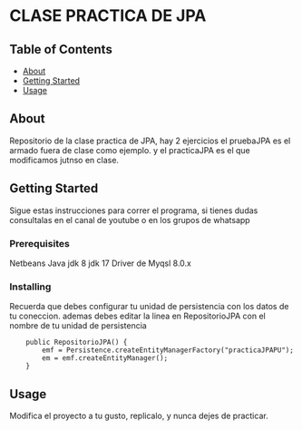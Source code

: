 # CLASE PRACTICA DE JPA

## Table of Contents

- [About](#about)
- [Getting Started](#getting_started)
- [Usage](#usage)

## About <a name = "about"></a>

Repositorio de la clase practica de JPA, hay 2 ejercicios el pruebaJPA es el armado fuera de clase como ejemplo. y el practicaJPA es el que modificamos jutnso en clase.

## Getting Started <a name = "getting_started"></a>

Sigue estas instrucciones para correr el programa, si tienes dudas consultalas en el canal de youtube o en los grupos de whatsapp

### Prerequisites

Netbeans
Java jdk 8
jdk 17
Driver de Myqsl 8.0.x


### Installing

Recuerda que debes configurar tu unidad de persistencia con los datos de tu coneccion.
ademas debes editar la linea en RepositorioJPA con el nombre de tu unidad de persistencia

```
    public RepositorioJPA() {
        emf = Persistence.createEntityManagerFactory("practicaJPAPU");
        em = emf.createEntityManager();
    }
```


## Usage <a name = "usage"></a>

Modifica el proyecto a tu gusto, replicalo, y nunca dejes de practicar.
